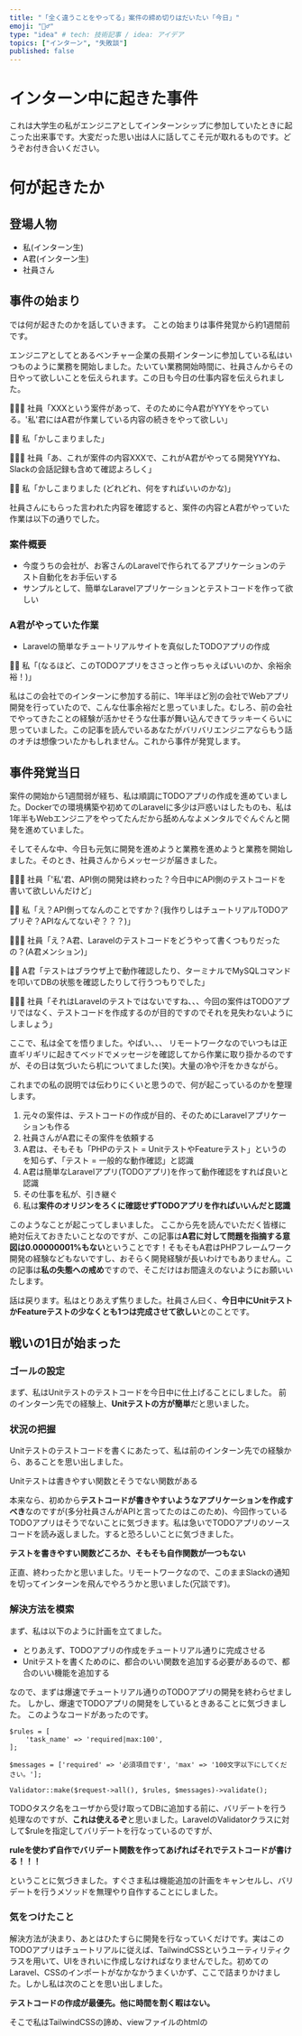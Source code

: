 ```yaml
---
title: "「全く違うことをやってる」案件の締め切りはだいたい「今日」"
emoji: "🤷‍♂️"
type: "idea" # tech: 技術記事 / idea: アイデア
topics: ["インターン", "失敗談"]
published: false
---
```


# インターン中に起きた事件
これは大学生の私がエンジニアとしてインターンシップに参加していたときに起こった出来事です。大変だった思い出は人に話してこそ元が取れるものです。どうぞお付き合いください。

# 何が起きたか
## 登場人物
- 私(インターン生)
- A君(インターン生)
- 社員さん

## 事件の始まり
では何が起きたのかを話していきます。
ことの始まりは事件発覚から約1週間前です。

エンジニアとしてとあるベンチャー企業の長期インターンに参加している私はいつものように業務を開始しました。たいてい業務開始時間に、社員さんからその日やって欲しいことを伝えられます。この日も今日の仕事内容を伝えられました。

👨🏻‍💼 社員「XXXという案件があって、そのために今A君がYYYをやっている。'私'君にはA君が作業している内容の続きをやって欲しい」

🧑‍💻 私「かしこまりました」

👨🏻‍💼 社員「あ、これが案件の内容XXXで、これがA君がやってる開発YYYね、Slackの会話記録も含めて確認よろしく」

🧑‍💻 私「かしこまりました (どれどれ、何をすればいいのかな)」

社員さんにもらった言われた内容を確認すると、案件の内容とA君がやっていた作業は以下の通りでした。

### 案件概要
- 今度うちの会社が、お客さんのLaravelで作られてるアプリケーションのテスト自動化をお手伝いする
- サンプルとして、簡単なLaravelアプリケーションとテストコードを作って欲しい
  
### A君がやっていた作業
- Laravelの簡単なチュートリアルサイトを真似したTODOアプリの作成


🧑‍💻 私「(なるほど、このTODOアプリをささっと作っちゃえばいいのか、余裕余裕！)」

私はこの会社でのインターンに参加する前に、1年半ほど別の会社でWebアプリ開発を行っていたので、こんな仕事余裕だと思っていました。むしろ、前の会社でやってきたことの経験が活かせそうな仕事が舞い込んできてラッキーくらいに思っていました。この記事を読んでいるあなたがバリバリエンジニアならもう話のオチは想像ついたかもしれません。これから事件が発覚します。

## 事件発覚当日
案件の開始から1週間弱が経ち、私は順調にTODOアプリの作成を進めていました。Dockerでの環境構築や初めてのLaravelに多少は戸惑いはしたものも、私は1年半もWebエンジニアをやってたんだから舐めんなよメンタルでぐんぐんと開発を進めていました。

そしてそんな中、今日も元気に開発を進めようと業務を進めようと業務を開始しました。そのとき、社員さんからメッセージが届きました。

👨🏻‍💼 社員「'私'君、API側の開発は終わった？今日中にAPI側のテストコードを書いて欲しいんだけど」

🧑‍💻 私「え？API側ってなんのことですか？(我作りしはチュートリアルTODOアプリぞ？APIなんてないぞ？？？)」

👨🏻‍💼 社員「え？A君、Laravelのテストコードをどうやって書くつもりだったの？(A君メンション)」

🙍🏽 A君「テストはブラウザ上で動作確認したり、ターミナルでMySQLコマンドを叩いてDBの状態を確認したりして行うつもりでした」

👨🏻‍💼 社員「それはLaravelのテストではないですね、、、今回の案件はTODOアプリではなく、テストコードを作成するのが目的ですのでそれを見失わないようにしましょう」

ここで、私は全てを悟りました。やばい、、、
リモートワークなのでいつもは正直ギリギリに起きてベッドでメッセージを確認してから作業に取り掛かるのですが、その日は気づいたら机についてました(笑)。大量の冷や汗をかきながら。

これまでの私の説明では伝わりにくいと思うので、何が起こっているのかを整理します。

1. 元々の案件は、テストコードの作成が目的、そのためにLaravelアプリケーションも作る
2. 社員さんがA君にその案件を依頼する
3. A君は、そもそも「PHPのテスト = UnitテストやFeatureテスト」というのを知らず、「テスト = 一般的な動作確認」と認識
4. A君は簡単なLaravelアプリ(TODOアプリ)を作って動作確認をすれば良いと認識
5. その仕事を私が、引き継ぐ
6. 私は**案件のオリジンをろくに確認せずTODOアプリを作ればいいんだと認識**

このようなことが起こってしまいました。
ここから先を読んでいただく皆様に絶対伝えておきたいことなのですが、この記事は**A君に対して問題を指摘する意図は0.00000001%もない**ということです！そもそもA君はPHPフレームワーク開発の経験などもないですし、おそらく開発経験が長いわけでもありません。この記事は**私の失態への戒め**ですので、そこだけはお間違えのないようにお願いいたします。

話は戻ります。私はとりあえず焦りました。社員さん曰く、**今日中にUnitテストかFeatureテストの少なくとも1つは完成させて欲しい**とのことです。

## 戦いの1日が始まった

### ゴールの設定
まず、私はUnitテストのテストコードを今日中に仕上げることにしました。
前のインターン先での経験上、**Unitテストの方が簡単**だと思いました。

### 状況の把握
Unitテストのテストコードを書くにあたって、私は前のインターン先での経験から、あることを思い出しました。

Unitテストは書きやすい関数とそうでない関数がある

本来なら、初めから**テストコードが書きやすいようなアプリケーションを作成すべき**なのですが(多分社員さんがAPIと言ってたのはこのため)、今回作っているTODOアプリはそうでないことに気づきます。私は急いでTODOアプリのソースコードを読み返しました。すると恐ろしいことに気づきました。

**テストを書きやすい関数どころか、そもそも自作関数が一つもない**

正直、終わったかと思いました。リモートワークなので、このままSlackの通知を切ってインターンを飛んでやろうかと思いました(冗談です)。

### 解決方法を模索
まず、私は以下のように計画を立てました。

- とりあえず、TODOアプリの作成をチュートリアル通りに完成させる
- Unitテストを書くためのに、都合のいい関数を追加する必要があるので、都合のいい機能を追加する

なので、まずは爆速でチュートリアル通りのTODOアプリの開発を終わらせました。
しかし、爆速でTODOアプリの開発をしているときあることに気づきました。
このようなコードがあったのです。

```
$rules = [
    'task_name' => 'required|max:100',
];
 
$messages = ['required' => '必須項目です', 'max' => '100文字以下にしてください。'];
 
Validator::make($request->all(), $rules, $messages)->validate();
```

TODOタスク名をユーザから受け取ってDBに追加する前に、バリデートを行う処理なのですが、**これは使えるぞ**と思いました。LaravelのValidatorクラスに対して$ruleを指定してバリデートを行なっているのですが、

**ruleを使わず自作でバリデート関数を作ってあげればそれでテストコードが書ける！！！**

ということに気づきました。すぐさま私は機能追加の計画をキャンセルし、バリデートを行うメソッドを無理やり自作することにしました。

### 気をつけたこと
解決方法が決まり、あとはひたすらに開発を行なっていくだけです。実はこのTODOアプリはチュートリアルに従えば、TailwindCSSというユーティリティクラスを用いて、UIをきれいに作成しなければなりませんでした。初めてのLaravel、CSSのインポートがなかなかうまくいかず、ここで詰まりかけました。しかし私は次のことを思い出しました。

**テストコードの作成が最優先。他に時間を割く暇はない。**

そこで私はTailwindCSSの諦め、viewファイルのhtmlの<script>タグにベタ書きでCSSを書くことにしました(笑)。最悪の書き方ではありますが、私の最優先目標は超おしゃれなTODOアプリをつくりことでも、上手なLaravelの書き方を実践することでもありません。CSSの内容はChatGPTに「いい感じのデザインにして」と言えば、勝手にやってくれるのでそれを軽く手直しすればお客さんに見せられる程度のデザインにはなりました。(ありがとうChatGPT❤️)

※ TailwindCSSを使わなかった理由として、「Node.jsを使ったり、クライアントサイド用のサーバーとしてViteを使ったりすることで、デプロイが難しくなってしまうかもしれないから」というのもありました。

そのほかにも、チュートリアルにあった、タスクの削除機能や編集機能は全部カットしました。テストコードの作成に要らないので！

### そんなこんなで開発完了
なんとかその日のうちにUnitテストの実装まで終えることができました。インターンは14時までの予定でしたが、社員さんにお願いして18時半まで作業していました。

# 振り返り

## 反省点
### 引き継ぎには注意せよ
そもそも今回の事件の原因は、私が社員さんがやって欲しい内容と**全く違うことをやっていた**ということにあります。とはいえ、私もそれなりに実務経験があって、案件を頂いた時は認識のすり合わせはかなり大事だと知っており、不明点や不安点があれば必ず確認するようにしていました。ではなぜこのようなことが起こってしまったのでしょうか。それは今回の仕事が**人の仕事の引き継ぎ**だったからだと思います。私に誰かから仕事を引き継ぐ経験がなかったこともあり、案件に対して、途中から仕事を引き継ぐ時、**自分はこれさえやればいいのだ**とついついオリジンの案件の把握やこれまでのやりとりの内容の確認を疎かにしてしまいました。これが失敗の原因です。これからは教訓を大切にしたいと思います。

- **引き継ぎの仕事こそ、積極的にすり合わせを**
- **引き継ぎの仕事は、齟齬が生まれやすくなると思われがちだが、それは確認を怠るからであって、むしろ齟齬に気づきやすくなるチャンス**

### マネジメントはあまりうまくいかなかった
実は、問題が発覚したあと、社員さんに

- A君と協力して進めて欲しい
- 作業計画や割り振りは'私'君にお願いしたい

言われていました。マネジメントの勉強にもなるからと貴重な機会を頂いたのですが、あまりうまくA君に仕事を割り当てることができなかったように感じます。私は、**2人ともLaravelの経験が浅いから下手に分担するよりペアプロで作業を進めた方が良い**と考えて、初め、ペアプロで作業を進めていたのですが、思ったよりもペアプロによる相乗効果が得られませんでした。より良い作業分担やペアプロのやり方ができていたら、もっといい結果にできたのかなと思っています。これに関してはまたまだ勉強が必要です。

## よかった点
逆に、問題が発覚してからの私の対応として、よかったと思える点は以下です。

- 最小限の計画変更で目標を達成した(新しいアプリを作る、機能をつけるということをしなかった)
- 計画の修正をうまく行えた(機能追加の予定から、自作バリデートに気付けてすぐ修正できた)
- 目的にとって本当に必要なことを取捨選択できた(CSSの件、不要な機能の削除)

# Thanks
そんなわけで、私のインターン失敗談でした。
最後まで読んでくださりありがとうございました。
